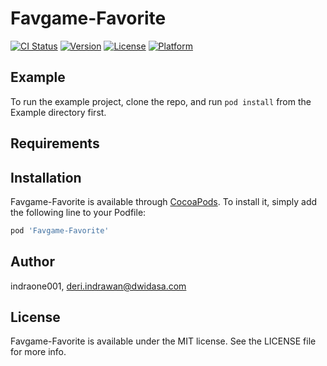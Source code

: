 # Favgame-Favorite

[![CI Status](https://img.shields.io/travis/indraone001/Favgame-Favorite.svg?style=flat)](https://travis-ci.org/indraone001/Favgame-Favorite)
[![Version](https://img.shields.io/cocoapods/v/Favgame-Favorite.svg?style=flat)](https://cocoapods.org/pods/Favgame-Favorite)
[![License](https://img.shields.io/cocoapods/l/Favgame-Favorite.svg?style=flat)](https://cocoapods.org/pods/Favgame-Favorite)
[![Platform](https://img.shields.io/cocoapods/p/Favgame-Favorite.svg?style=flat)](https://cocoapods.org/pods/Favgame-Favorite)

## Example

To run the example project, clone the repo, and run `pod install` from the Example directory first.

## Requirements

## Installation

Favgame-Favorite is available through [CocoaPods](https://cocoapods.org). To install
it, simply add the following line to your Podfile:

```ruby
pod 'Favgame-Favorite'
```

## Author

indraone001, deri.indrawan@dwidasa.com

## License

Favgame-Favorite is available under the MIT license. See the LICENSE file for more info.
